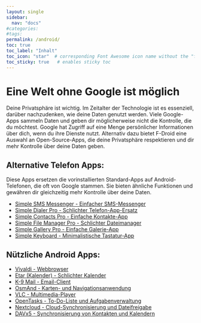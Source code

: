 ```yaml
---
layout: single
sidebar:
  nav: "docs"
#categories:
#tags:
permalink: /android/
toc: true
toc_label: "Inhalt"
toc_icon: "star"  # corresponding Font Awesome icon name without the "fa" prefix
toc_sticky: true   # enables sticky toc
---
```


# Eine Welt ohne Google ist m&ouml;glich

Deine Privatsph&auml;re ist wichtig. Im Zeitalter der Technologie ist es essenziell, dar&uuml;ber nachzudenken, wie deine Daten genutzt werden. Viele Google-Apps sammeln Daten und geben dir m&ouml;glicherweise nicht die Kontrolle, die du m&ouml;chtest. Google hat Zugriff auf eine Menge pers&ouml;nlicher Informationen &uuml;ber dich, wenn du ihre Dienste nutzt. Alternativ dazu bietet F-Droid eine Auswahl an Open-Source-Apps, die deine Privatsph&auml;re respektieren und dir mehr Kontrolle &uuml;ber deine Daten geben.
        
## Alternative Telefon Apps:

Diese Apps ersetzen die vorinstallierten Standard-Apps auf Android-Telefonen, die oft von Google stammen. Sie bieten &auml;hnliche Funktionen und gew&auml;hren dir gleichzeitig mehr Kontrolle &uuml;ber deine Daten.
        
- [Simple SMS Messenger - Einfacher SMS-Messenger](https://f-droid.org/packages/com.simplemobiletools.messaging.pro/)
- [Simple Dialer Pro - Schlichter Telefon-App-Ersatz](https://f-droid.org/packages/com.simplemobiletools.dialer.pro/)
- [Simple Contacts Pro - Einfache Kontakte-App](https://f-droid.org/packages/com.simplemobiletools.contacts.pro/)
- [Simple File Manager Pro - Schlichter Dateimanager](https://f-droid.org/packages/com.simplemobiletools.filemanager.pro/)
- [Simple Gallery Pro - Einfache Galerie-App](https://f-droid.org/packages/com.simplemobiletools.gallery.pro/)
- [Simple Keyboard - Minimalistische Tastatur-App](https://f-droid.org/packages/rkr.simplekeyboard.inputmethod/)

## Nützliche Android Apps:

- [Vivaldi - Webbrowser](https://f-droid.org/packages/com.vivaldi.browser/)
- [Etar (Kalender) - Schlichter Kalender](https://f-droid.org/packages/ws.xsoh.etar/)
- [K-9 Mail - Email-Client](https://f-droid.org/packages/com.fsck.k9/)
- [OsmAnd - Karten- und Navigationsanwendung](https://f-droid.org/packages/net.osmand.plus/)
- [VLC - Multimedia-Player](https://f-droid.org/packages/org.videolan.vlc/)
- [OpenTasks - To-Do-Liste und Aufgabenverwaltung](https://f-droid.org/packages/org.dmfs.tasks/)
- [Nextcloud - Cloud-Synchronisierung und Dateifreigabe](https://f-droid.org/packages/com.nextcloud.client/)
- [DAVx5 - Synchronisierung von Kontakten und Kalendern](https://f-droid.org/packages/at.bitfire.davdroid/)

        